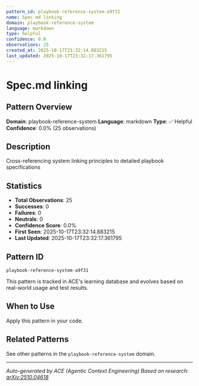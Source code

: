 ```yaml
---
pattern_id: playbook-reference-system-a9f31
name: Spec.md linking
domain: playbook-reference-system
language: markdown
type: helpful
confidence: 0.0
observations: 25
created_at: 2025-10-17T23:32:14.883215
last_updated: 2025-10-17T23:32:17.361795
---
```

# Spec.md linking

## Pattern Overview

**Domain**: playbook-reference-system
**Language**: markdown
**Type**: ✅ Helpful
**Confidence**: 0.0% (25 observations)

## Description

Cross-referencing system linking principles to detailed playbook specifications

## Statistics

- **Total Observations**: 25
- **Successes**: 0
- **Failures**: 0
- **Neutrals**: 0
- **Confidence Score**: 0.0%
- **First Seen**: 2025-10-17T23:32:14.883215
- **Last Updated**: 2025-10-17T23:32:17.361795

## Pattern ID

```
playbook-reference-system-a9f31
```

This pattern is tracked in ACE's learning database and evolves based on real-world usage and test results.

## When to Use

Apply this pattern in your code.

## Related Patterns

See other patterns in the `playbook-reference-system` domain.

---

*Auto-generated by ACE (Agentic Context Engineering)*
*Based on research: [arXiv:2510.04618](https://arxiv.org/abs/2510.04618)*
